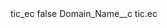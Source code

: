 <?xml version="1.0" encoding="UTF-8"?>
<CustomMetadata xmlns="http://soap.sforce.com/2006/04/metadata" xmlns:xsi="http://www.w3.org/2001/XMLSchema-instance" xmlns:xsd="http://www.w3.org/2001/XMLSchema">
    <label>tic_ec</label>
    <protected>false</protected>
    <values>
        <field>Domain_Name__c</field>
        <value xsi:type="xsd:string">tic.ec</value>
    </values>
</CustomMetadata>
